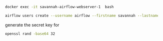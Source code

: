 ```bash
docker exec -it savannah-airflow-webserver-1  bash
```


```bash
airflow users create --username airflow --firstname savannah --lastname savannah --role Admin --email admin@example.com --password <new_password>
```


generate the secret key for

```bash
openssl rand -base64 32

```
